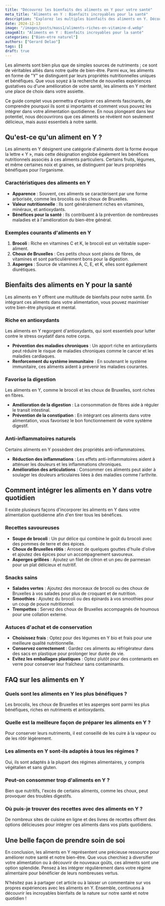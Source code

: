 ```yaml
---
title: "Découvrez les bienfaits des aliments en Y pour votre santé"
meta_title: "Aliments en Y : Bienfaits incroyables pour la santé"
description: "Explorez les multiples bienfaits des aliments en Y. Découvrez comment intégrer ces super-aliments à votre alimentation pour un bien-être optimal."
date: 2024-12-13
image: "/images/posts/mass1/aliments-riches-en-vitamine-d.webp"
imageAlt: "Aliments en Y : Bienfaits incroyables pour la santé"
categories: ["Bien-etre naturel"]
authors: ["Gerard Delao"]
tags: []
draft: true
---
```



Les aliments sont bien plus que de simples sources de nutriments ; ce sont de véritables alliés dans notre quête de bien-être. Parmi eux, les aliments en forme de "Y" se distinguent par leurs propriétés nutritionnelles uniques et bénéfiques. Que vous soyez à la recherche de nouvelles expériences gustatives ou d'une amélioration de votre santé, les aliments en Y méritent une place de choix dans votre assiette. 

Ce guide complet vous permettra d'explorer ces aliments fascinants, de comprendre pourquoi ils sont si importants et comment vous pouvez les intégrer dans votre alimentation quotidienne. En nous plongeant dans leur potentiel, nous découvrirons que ces aliments se révèlent non seulement délicieux, mais aussi essentiels à notre santé.

## Qu'est-ce qu'un aliment en Y ?

Les aliments en Y désignent une catégorie d'aliments dont la forme évoque la lettre « Y », mais cette désignation englobe également les bénéfices nutritionnels associés à ces aliments particuliers. Certains fruits, légumes, et même certaines noix et graines, se distinguent par leurs propriétés bénéfiques pour l’organisme.

### Caractéristiques des aliments en Y 

- **Apparence** : Souvent, ces aliments se caractérisent par une forme arborisée, comme les brocolis ou les choux de Bruxelles.
- **Valeur nutritionnelle** : Ils sont généralement riches en vitamines, minéraux, et antioxydants.
- **Bénéfices pour la santé** : Ils contribuent à la prévention de nombreuses maladies et à l'amélioration du bien-être général.

### Exemples courants d'aliments en Y

1. **Brocoli** : Riche en vitamines C et K, le brocoli est un véritable super-aliment.
2. **Choux de Bruxelles** : Ces petits choux sont pleins de fibres, de vitamines et sont particulièrement bons pour la digestion.
3. **Asperges** : Source de vitamines A, C, E, et K, elles sont également diurétiques.

## Bienfaits des aliments en Y pour la santé

Les aliments en Y offrent une multitude de bienfaits pour notre santé. En intégrant ces aliments dans votre alimentation, vous pouvez maximiser votre bien-être physique et mental. 

### Riche en antioxydants

Les aliments en Y regorgent d'antioxydants, qui sont essentiels pour lutter contre le stress oxydatif dans notre corps. 

- **Prévention des maladies chroniques** : Un apport riche en antioxydants peut réduire le risque de maladies chroniques comme le cancer et les maladies cardiaques.
- **Renforcement du système immunitaire** : En soutenant le système immunitaire, ces aliments aident à prévenir les maladies courantes.

### Favorise la digestion

Les aliments en Y, comme le brocoli et les choux de Bruxelles, sont riches en fibres.

- **Amélioration de la digestion** : La consommation de fibres aide à réguler le transit intestinal.
- **Prévention de la constipation** : En intégrant ces aliments dans votre alimentation, vous favorisez le bon fonctionnement de votre système digestif.

### Anti-inflammatoires naturels

Certains aliments en Y possèdent des propriétés anti-inflammatoires.

- **Réduction des inflammations** : Les effets anti-inflammatoires aident à atténuer les douleurs et les inflammations chroniques.
- **Amélioration des articulations** : Consommer ces aliments peut aider à soulager les douleurs articulaires liées à des maladies comme l'arthrite.

## Comment intégrer les aliments en Y dans votre quotidien

Il existe plusieurs façons d'incorporer les aliments en Y dans votre alimentation quotidienne afin d'en tirer tous les bénéfices.

### Recettes savoureuses

- **Soupe de brocoli** : Un pur délice qui combine le goût du brocoli avec des pommes de terre et des épices.
- **Choux de Bruxelles rôtis** : Arrosez de quelques gouttes d'huile d'olive et ajoutez des épices pour un accompagnement savoureux.
- **Asperges grillées** : Ajoutez un filet de citron et un peu de parmesan pour un plat délicieux et nutritif.

### Snacks sains

- **Salades vertes** : Ajoutez des morceaux de brocoli ou des choux de Bruxelles à vos salades pour plus de croquant et de nutrition.
- **Smoothies** : Ajoutez du brocoli ou des épinards à vos smoothies pour un coup de pouce nutritionnel.
- **Trempettes** : Servez des choux de Bruxelles accompagnés de houmous pour une collation externe.

### Astuces d'achat et de conservation

- **Choisissez frais** : Optez pour des légumes en Y bio et frais pour une meilleure qualité nutritionnelle.
- **Conservez correctement** : Gardez ces aliments au réfrigérateur dans des sacs en plastique pour prolonger leur durée de vie.
- **Evitez les emballages plastiques** : Optez plutôt pour des contenants en verre pour conserver leur fraîcheur sans contaminants.

## FAQ sur les aliments en Y

### Quels sont les aliments en Y les plus bénéfiques ?
Les brocolis, les choux de Bruxelles et les asperges sont parmi les plus bénéfiques, riches en nutriments et antioxydants.

### Quelle est la meilleure façon de préparer les aliments en Y ?
Pour conserver leurs nutriments, il est conseillé de les cuire à la vapeur ou de les rôtir légèrement.

### Les aliments en Y sont-ils adaptés à tous les régimes ?
Oui, ils sont adaptés à la plupart des régimes alimentaires, y compris végétalien et sans gluten.

### Peut-on consommer trop d'aliments en Y ?
Bien que nutritifs, l'excès de certains aliments, comme les choux, peut provoquer des troubles digestifs.

### Où puis-je trouver des recettes avec des aliments en Y ?
De nombreux sites de cuisine en ligne et des livres de recettes offrent des options délicieuses pour intégrer ces aliments dans vos plats quotidiens.

## Une belle façon de prendre soin de soi

En conclusion, les aliments en Y représentent une précieuse ressource pour améliorer notre santé et notre bien-être. Que vous cherchiez à diversifier votre alimentation ou à découvrir de nouveaux goûts, ces aliments sont une option splendide. Pensez à les intégrer régulièrement dans votre régime alimentaire pour bénéficier de leurs nombreuses vertus. 

N'hésitez pas à partager cet article ou à laisser un commentaire sur vos propres expériences avec les aliments en Y. Ensemble, continuons à découvrir les incroyables bienfaits de la nature sur notre santé et notre quotidien !

